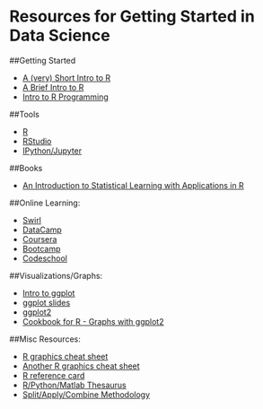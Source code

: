 # Resources for Getting Started in Data Science

##Getting Started   
* [A (very) Short Intro to R](https://cran.r-project.org/doc/contrib/Torfs+Brauer-Short-R-Intro.pdf)
* [A Brief Intro to R](http://seananderson.ca/courses/11-rintro/RIntro.pdf )
* [Intro to R Programming](https://dl.dropboxusercontent.com/u/1811289/RBootcamp/INTRO_TO_R_PROGRAMMING_SECTOR_67.html#(1) )

##Tools  
* [R](https://www.r-project.org/)
* [RStudio](https://www.rstudio.com/)
* [IPython/Jupyter](https://ipython.org/)

##Books  
* [An Introduction to Statistical Learning with Applications in R](http://www-bcf.usc.edu/~gareth/ISL/code.html )
  
##Online Learning:  
* [Swirl](http://swirlstats.com/)
* [DataCamp](https://www.datacamp.com/)
* [Coursera](https://www.coursera.org/learn/r-programming)
* [Bootcamp](http://jaredknowles.com/r-bootcamp/)
* [Codeschool](http://tryr.codeschool.com/)
  
##Visualizations/Graphs:  
* [Intro to ggplot](http://www.ling.upenn.edu/~joseff/rstudy/summer2010_ggplot2_intro.html )
* [ggplot slides](http://superbobry.github.io/slides/ggplot2/#/)
* [ggplot2](http://seananderson.ca/courses/12-ggplot2/ggplot2_slides_with_examples.pdf)
* [Cookbook for R - Graphs with ggplot2](http://www.cookbook-r.com/Graphs/ )
  
##Misc Resources:  

* [R graphics cheat sheet](http://had.co.nz/stat480/r/graphics.html)
* [Another R graphics cheat sheet](http://had.co.nz/stat480/r/ )
* [R reference card](https://cran.r-project.org/doc/contrib/Baggott-refcard-v2.pdf)
* [R/Python/Matlab Thesaurus](http://mathesaurus.sourceforge.net/)
* [Split/Apply/Combine Methodology](http://vita.had.co.nz/papers/plyr.html)
